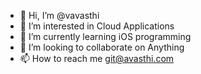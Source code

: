 - 👋 Hi, I’m @vavasthi
- 👀 I’m interested in Cloud Applications
- 🌱 I’m currently learning iOS  programming
- 💞️ I’m looking to collaborate on Anything
- 📫 How to reach me git@avasthi.com

<!---
vavasthi/vavasthi is a ✨ special ✨ repository because its `README.md` (this file) appears on your GitHub profile.
You can click the Preview link to take a look at your changes.
--->
